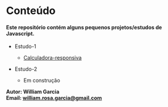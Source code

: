 # Conteúdo

#### Este repositório contém alguns pequenos projetos/estudos de Javascript.

- Estudo-1
    - [Calculadora-responsiva](https://github.com/phewill/Javascript-Projects/tree/master/Calculadora)  

- Estudo-2
    - Em construção

**Autor: William Garcia**  
**Email: william.rosa.garcia@gmail.com**
 
